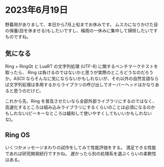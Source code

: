 # 2023年6月19日

野暮用がありまして、本日から7月上旬までお休みです。
ムスカになりかけた目の保養(目を休ませる)もしたいですし、梅雨の一休みに集中して掃除したいですものですね。

## 気になる

Ring + RingQt と LuaRT の文字列処理 (UTF-8) に関するベンチマークテストを取ったら、 Ring は負けるのではないかと思うが実際のところどうなのだろうか。ASCII ならそんなに気にならないかもしれないが、それ以外の自然言語ならば文字列処理は多用するからライブラリの呼び出しでオーバーヘッドはかなりあると思うのだけど。

これから先、Ring を普及させたいなら全部外部ライブラリにするのではなく、高速化するところは組み込みライブラリにするくらいのことは必須になるのかもしれない(ピーキーなところは緩和して使いやすくしてもいいかもしれないな)。

## Ring OS

いくつかメッセージまわりの試作をしてみて性能評価をする。
満足できる性能であれば研究開発続行ですかね。
遅かったら別の処理系を選ぶくらいの柔軟性はある。


